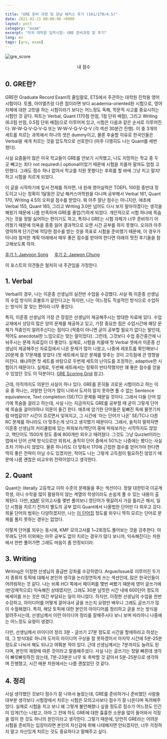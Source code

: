 ```yaml
---

title: "GRE 준비 과정 및 강남 해커스 후기 (161/170/4.5)"
date: 2021-02-21 00:00:00 +0900
layout: post
category: "exam"
excerpt: "미국 대학원 입학시험: GRE 준비과정 및 후기"
lang: en
tags: [gre, exam]
---
```


![gre_score](/images/posts/gre.jpg)

<p style="text-align: center; font-weight: 500; padding-top: 0 !important">내 점수</p>


## 0. GRE란?

GRE란 Graduate Record Exam의 줄임말로, ETS에서 주관하는 대학원 진학용 영어 시험이다. 토플, 아이엘츠랑 다른 점이라면 보다 academia-oriented된 시험으로, 영어 자체에 대한 고민을 하는 시험이라기 보다는 어느정도 독해, 학문적 사고를 중요시하는 시험인 것 같다. 파트는 Verbal, Quant (170점 만점, 1점 단위 배점), 그리고 Writing (6.0점 만점, 0.5점 단위 배점)으로 이루어져 있고, 시험은 다음과 같은 순서로 이루어진다: W-W-Q-V-Q-V-Q 또는 W-W-V-Q-V-Q-V (각 섹션 30분간 진행). 이 중 3개의 세트를 치르는 과목에서 하나의 셋은 dummy이고, 물론 후술할 이유로 한국인들은 Verbal을 세개 치르는 것을 압도적으로 선호한다 (아주 다행히도 나는 Quant를 세번 쳤다).

사실 요즘들어 많은 미국 학교들이 GRE를 안보기 시작했고, 나도 지망하는 학교 중 두곳 빼고는 죄다 not required나 optional이었기 때문에 시험을 치를까 말까도 엄청 고민했다. 그래도 점수 하나 없어서 학교를 지원 못했다는 후회를 할 바에 그냥 치고 말지! 하고 시험을 치르게 되었다.

이 글을 시작하기에 앞서 전제를 하자면, 내 원래 영어실력은 TOEFL 100점 중반대 정도이고 나는 정확히 1달동안 강남 해커스어학원을 다니며 공부해서 Verbal 161, Quant 170, Writing 4.5의 오피셜 점수를 받았다. 뭐 아주 잘난 점수는 아니지만, 애초에 Verbal 155, Quant 165, 그리고 Writing 3.0만 넘어도 다시 보지 말아야겠다는 생각을 해왔기 때문에 나름 만족하며 GRE를 졸업(?)하게 되었다. 개인적으로 시험 하나에 목숨거는 것을 정말 싫어하는 편이기도 하고, 특히나 GRE는 시험 자체가 너무 준비하기 어려웠기 때문에 의욕을 종종 잃어 결과적으로 오랜 시간 공부를 하지 못했다. 오히려 아주 영악하게 단기간에 적당한 점수를 받는 것을 목표로 시험을 준비했기 때문에, 이 경우가 아니라 철저한 계획 아래에서 매우 좋은 점수를 받아야 한다면 아래의 멋진 후기들을 참고해보도록 하자.

[후기 1: Jaeyoon Song](https://blog.jaeyoon.io/2020/09/gre.html) &nbsp;&nbsp;&nbsp;&nbsp;[후기 2: Jaewon Chung](https://jaewonchung.me/study/lectures/GRE-tips/#0-%EB%93%A4%EC%96%B4%EA%B0%80%EB%A9%B0)

이 포스트의 의견들은 철저히 내 주관임을 가정한다.

## 1. Verbal

Verbal의 경우, 나는 이훈종 선생님의 실전반 수업을 수강했다. 사실 뭐 이훈종 선생님의 수업 방식이 호불호가 갈린다고는 하지만, 나는 어느정도 직설적인 방식으로 수업하는 방식이 잘 맞는 편이라 너무 좋았다.

특히, 이훈종 선생님의 가장 큰 장점은 선생님이 제공해주시는 방대한 자료에 있다. 수업 교재에서 상당히 많은 양의 문제를 제공하고 있고, 가장 중요한 점은 수업시간에 해당 문제가 적중인지 알려주신다는 점이다 (적중이 아니면 굳이 공부할 필요가 없다는 말인데, 적어도 anecdotal한 느낌으로는 맞는 말이었다). 그런데, 그것보다 수업 중간중간에 나눠주시는 문제 자료집이 더 좋았다. 실제로, 시험을 치를때 첫 Verbal 셋에서 이훈종 선생님이 제공해주신 자료집에서 나온 문제가 많이 나왔고, 나중에 레포트를 확인해보니 20문제 중 17문제를 맞았다 (첫 세트에서 많은 문제를 맞추는 것이 고득점에 큰 영향을 미친다. 왜냐하면 첫 세트를 바탕으로 두번제 세트의 난이도를 조정하는, adaptive한 시험이기 때문이다. 실제로, 두번째 세트에서는 정확히 반타작했지만 꽤 좋은 점수를 얻을 수 있었던 것도 이 덕분이다. [GRE Scoring Grid](https://brightlinkprep.com/gre-scoring-algorthm-deciphered/) 참고).

근데, 아직까지도 의문인 사실이 하나 있다. GRE를 흔히들 괴로운 시험이라고 하는 이유 중 하나는, 괴랄한 단어가 많이 나와서 도저히 알지 못하면 풀 수 없는 Sentence equivalence, Text completion (SE/TC) 문제들 때문일 것이다. 그래서 다들 단어 암기에 목숨을 걸라고 하는데, 사실 나는 지금까지도 GRE를 공부할 때 굳이 그렇게 단어에 목숨을 걸어야하나 의문이 들긴 한다. 애초에 암기한 단어들은 밑빠진 독에 물붓기처럼 마법같이? 시간이 흐르면서 잊혀지고, 그 시간에 '아는 단어가 나온' SE/TC나 다른 RC 문제를 하나라도 더 맞추는게 낫다고 생각했기 때문이다. 그래서, 솔직히 말하자면 이훈종 선생님의 커리큘럼에 있는 파워보카/핵단어 중에 파워보카는 시작하지도 않았고, 핵단어도 1500개 정도 중에 800개만 외우고 때려쳤다. 그것도 그냥 Quizlet이라는 앱에서 단어 선택 방식으로만 외워서, 솔직히 단어 중에서 50%는 나중에는 봤다는 사실조차 기억나지 않았다. 물론 하나라도 더 맞춰서 170에 근접한 점수를 얻어가야 한다면 딱히 좋은 전략이 아닐 수도 있겠지만, 적어도 나는 그렇게 고득점이 필요하진 않았기 때문에 나름 괜찮은 비교우위 전략이었다고 생각한다.

## 2. Quant

Quant는 literally 고등학교 이하 수준의 문제들을 푸는 섹션이다. 정말 대한민국 이공계 학생, 아니 수학을 많이 활용하지 않는 계열의 학생이라도 손쉽게 풀 수 있는 내용이 출제된다. 다만, [KMF](http://gre.kmf.com/) 모의고사를 몇번 풀어보니 영단어가 헷갈려서 가끔 틀리곤 해서, 일단 시험을 치르기 전까지 별도의 공부 없이 Quant에서 나올법한 단어만 다 외우고 갔다. 외울 단어의 범위는 다양하겠지만, 나는 [이 단어집](https://quizlet.com/141303114/gre-%EC%88%98%ED%95%99-%EB%8B%A8%EC%96%B4-flash-cards/?i=3emlsg&x=1jqY) 정도를 외우니 딱히 모르는 단어로 문제를 풀지 못하는 경우는 없었다.

이렇게 단어를 외우는 동시에, KMF 모의고사를 1~2회정도 풀어보는 것을 강추한다. 아무래도 단어 이외에는 아무 공부도 없이 치르는 경우가 많다 보니까, 익숙해진다는 차원에서 한번 풀어가면 그래도 마음이 좀 안정되더라.

## 3. Writing

Writing은 이정현 선생님의 중급반 강좌를 수강하였다. Argue/Issue로 이루어진 두가지 종류의 토픽에 대해서 본인의 생각을 논리정연하게 쓰는 섹션인데, 많은 한국인들이 어려워하는 것 같다. 나는 비록 HCI 쪽에서 페이퍼를 몇번 써봤기 때문에 영어 글쓰기에 (반강제적으로) 익숙해진 상태였지만, 그래도 30분 남짓한 시간 내에 600단어 정도의 에세이를 쓰는 것은 여간 부담되는 일이 아니었다. 하지만, 이정현 선생님의 수업을 한번 수강하고, 아이디어를 어떻게 끌어내서 글을 쓰는지 요령만 배우니 그래도 글쓰기가 많이 수월해졌다. 특히, 해당 토픽에 대한 본인의 아이디어를 정리하고 글을 쓰는 방식을 알려주시는데, 선생님께서 이런 아이디어 정리를 잘해주시다 보니 보며 따라하니 나중에는 어느정도 요령이 생겼다.

다만, 선생님께서 아이디어 정리 3분 - 글쓰기 27분 정도로 시간을 할애하라고 하셨는데, 그 방식대로 하니까 도저히 아이디어 구상을 잘 못하겠어서 마지막 시간에 5분-25분 정도로 나눠서 해도 되냐고 여쭤본 적이 있다. 근데 선생님께서는 7분까지도 늘려도 된다며, 본인의 재량에 따른 것이라고 말씀해주셨다. 사실 나는 글쓰기는 정말 빠른데 생각이 빠릿빠릿하진 않는데, 7분-23분은 너무 또 촉박할 것 같아서 5분-25분으로 생각하며 진행했고, 시간 배분 차원에서는 나름 괜찮았던 것 같다.

## 4. 정리

사실 생각했던 것보다 점수가 잘 나와서 놀랐는데, GRE를 준비하거나 준비했던 사람들 대부분 생각보다 시험장에서 치르는 시험은 모의고사보다 점수가 잘 나온다며 독려해주었다. 실제로 시험을 치고 보니 왜 그렇게 불안해했나 싶을 정도로 점수가 어느정도 인간미 있게(?)는 나왔고, 아마 그 전에 하도 GRE에 대한 흉흉한 소문을 많이 들어와서 걱정을 많이 한 것도 하나의 원인이라고 생각한다. 그렇기 때문에, 당연히 GRE라는 어려운 시험을 준비하는 입장이라면 본인의 자신감에 취해 나태해지면 안되겠지만, 너무 걱정하지 말고 자신있게 치르는 것도 중요하다고 말해주고 싶다.